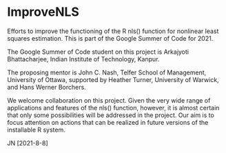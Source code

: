 # ImproveNLS

Efforts to improve the functioning of the R nls() function for nonlinear least 
squares estimation. This is part of the Google Summer of Code for 2021.

The Google Summer of Code student on this project is Arkajyoti Bhattacharjee, 
Indian Institute of Technology, Kanpur.

The proposing mentor is John C. Nash, Telfer School of Management, University of Ottawa,
supported by Heather Turner, University of Warwick, and Hans Werner Borchers.

We welcome collaboration on this project. Given the very wide range of applications
and features of the nls() function, however, it is almost certain that only some
possibilities will be addressed in the project. Our aim is to focus attention on 
actions that can be realized in future versions of the installable R system.

JN [2021-8-8]
